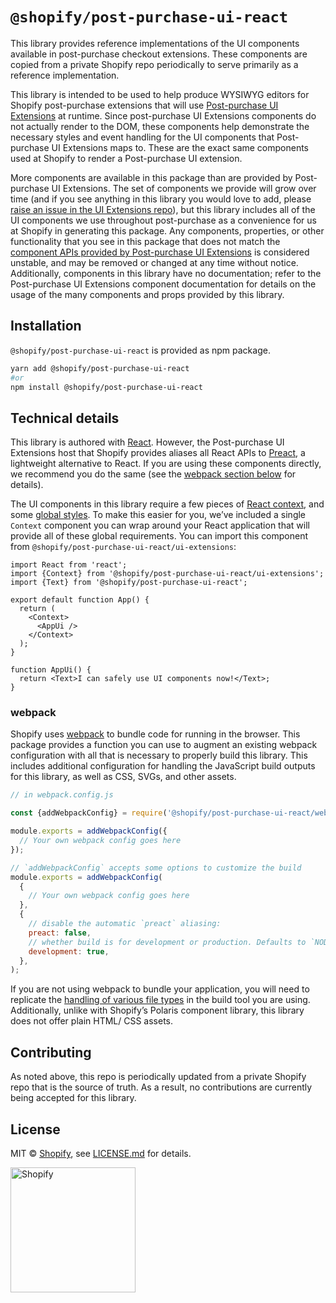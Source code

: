 # `@shopify/post-purchase-ui-react`

This library provides reference implementations of the UI components available in post-purchase checkout extensions. These components are copied from a private Shopify repo periodically to serve primarily as a reference implementation.

This library is intended to be used to help produce WYSIWYG editors for Shopify post-purchase extensions that will use [Post-purchase UI Extensions](https://github.com/Shopify/ui-extensions/tree/main/packages/post-purchase-ui-extensions) at runtime. Since post-purchase UI Extensions components do not actually render to the DOM, these components help demonstrate the necessary styles and event handling for the UI components that Post-purchase UI Extensions maps to. These are the exact same components used at Shopify to render a Post-purchase UI extension.

More components are available in this package than are provided by Post-purchase UI Extensions. The set of components we provide will grow over time (and if you see anything in this library you would love to add, please [raise an issue in the UI Extensions repo](https://github.com/Shopify/ui-extensions/issues/new)), but this library includes all of the UI components we use throughout post-purchase as a convenience for us at Shopify in generating this package. Any components, properties, or other functionality that you see in this package that does not match the [component APIs provided by Post-purchase UI Extensions](https://github.com/Shopify/ui-extensions/blob/main/packages/post-purchase-ui-extensions/documentation/components.md) is considered unstable, and may be removed or changed at any time without notice. Additionally, components in this library have no documentation; refer to the Post-purchase UI Extensions component documentation for details on the usage of the many components and props provided by this library.

## Installation

`@shopify/post-purchase-ui-react` is provided as npm package.

```sh
yarn add @shopify/post-purchase-ui-react
#or
npm install @shopify/post-purchase-ui-react
```

## Technical details

This library is authored with [React](https://reactjs.org). However, the Post-purchase UI Extensions host that Shopify provides aliases all React APIs to [Preact](https://preactjs.com), a lightweight alternative to React. If you are using these components directly, we recommend you do the same (see the [webpack section below](#webpack) for details).

The UI components in this library require a few pieces of [React context](https://reactjs.org/docs/context.html), and some [global styles](https://github.com/Shopify/post-purchase-ui/blob/main/src/style.css). To make this easier for you, we’ve included a single `Context` component you can wrap around your React application that will provide all of these global requirements. You can import this component from `@shopify/post-purchase-ui-react/ui-extensions`:

```tsx
import React from 'react';
import {Context} from '@shopify/post-purchase-ui-react/ui-extensions';
import {Text} from '@shopify/post-purchase-ui-react';

export default function App() {
  return (
    <Context>
      <AppUi />
    </Context>
  );
}

function AppUi() {
  return <Text>I can safely use UI components now!</Text>;
}
```

### webpack

Shopify uses [webpack](https://webpack.js.org) to bundle code for running in the browser. This package provides a function you can use to augment an existing webpack configuration with all that is necessary to properly build this library. This includes additional configuration for handling the JavaScript build outputs for this library, as well as CSS, SVGs, and other assets.

```js
// in webpack.config.js

const {addWebpackConfig} = require('@shopify/post-purchase-ui-react/webpack');

module.exports = addWebpackConfig({
  // Your own webpack config goes here
});

// `addWebpackConfig` accepts some options to customize the build
module.exports = addWebpackConfig(
  {
    // Your own webpack config goes here
  },
  {
    // disable the automatic `preact` aliasing:
    preact: false,
    // whether build is for development or production. Defaults to `NODE_ENV === "development"`
    development: true,
  },
);
```

If you are not using webpack to bundle your application, you will need to replicate the [handling of various file types](https://github.com/Shopify/post-purchase-ui/blob/main/src/webpack-config.ts) in the build tool you are using. Additionally, unlike with Shopify’s Polaris component library, this library does not offer plain HTML/ CSS assets.

## Contributing

As noted above, this repo is periodically updated from a private Shopify repo that is the source of truth. As a result, no contributions are currently being accepted for this library.

## License

MIT &copy; [Shopify](https://shopify.com/), see [LICENSE.md](LICENSE.md) for details.

<a href="http://www.shopify.com/"><img src="https://cdn.shopify.com/assets2/brand-assets/shopify-logo-main-8ee1e0052baf87fd9698ceff7cbc01cc36a89170212ad227db3ff2706e89fd04.svg" alt="Shopify" width="200" /></a>
